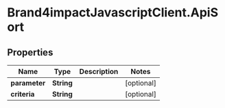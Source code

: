 # Brand4impactJavascriptClient.ApiSort

## Properties

Name | Type | Description | Notes
------------ | ------------- | ------------- | -------------
**parameter** | **String** |  | [optional] 
**criteria** | **String** |  | [optional] 


